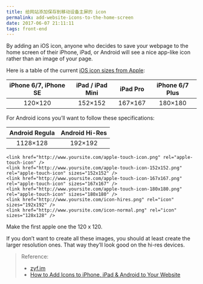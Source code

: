 ```yaml
---
title: 给网站添加保存到移动设备主屏的 icon
permalink: add-website-icons-to-the-home-screen
date: 2017-06-07 21:11:11
tags: front-end
---
```


By adding an iOS icon, anyone who decides to save your webpage to the home screen of their iPhone, iPad, or Android will see a nice app-like icon rather than an image of your page.
<!-- more -->

Here is a table of the current [iOS icon sizes from Apple](https://developer.apple.com/ios/human-interface-guidelines/graphics/app-icon/):

| iPhone 6/7, iPhone SE | iPad / iPad Mini | iPad Pro | iPhone 6/7 Plus |
| :---:                 | :---:            | :---:    | :---:           |
| 120×120               | 152×152          | 167×167  | 180×180         |

For Android icons you’ll want to follow these specifications:

| Android Regula | Android Hi-Res |
| :---:          | :---:          |
| 1128×128       | 192×192        |

<!-- more -->

```
<link href="http://www.yoursite.com/apple-touch-icon.png" rel="apple-touch-icon" />
<link href="http://www.yoursite.com/apple-touch-icon-152x152.png" rel="apple-touch-icon" sizes="152x152" />
<link href="http://www.yoursite.com/apple-touch-icon-167x167.png" rel="apple-touch-icon" sizes="167x167" />
<link href="http://www.yoursite.com/apple-touch-icon-180x180.png" rel="apple-touch-icon" sizes="180x180" />
<link href="http://www.yoursite.com/icon-hires.png" rel="icon" sizes="192x192" />
<link href="http://www.yoursite.com/icon-normal.png" rel="icon" sizes="128x128" />
```
Make the first apple one the 120 x 120.

If you don’t want to create all these images, you should at least create the larger resolution ones. That way they’ll look good on the hi-res devices.

> Reference:
> - [zyf.im](https://zyf.im/2017/03/15/add-website-icons-to-the-home-screen/)
> - [How to Add Icons to iPhone, iPad &amp; Android to Your Website](http://www.kylejlarson.com/blog/adding-an-icon-for-iphone-ipad-android-to-your-website/)
